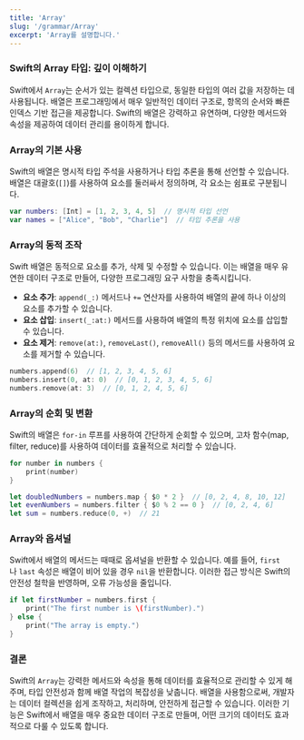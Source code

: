 ```yaml
---
title: 'Array'
slug: '/grammar/Array'
excerpt: 'Array를 설명합니다.'
---
```


### Swift의 Array 타입: 깊이 이해하기

Swift에서 `Array`는 순서가 있는 컬렉션 타입으로, 동일한 타입의 여러 값을 저장하는 데 사용됩니다. 배열은 프로그래밍에서 매우 일반적인 데이터 구조로, 항목의 순서와 빠른 인덱스 기반 접근을 제공합니다. Swift의 배열은 강력하고 유연하며, 다양한 메서드와 속성을 제공하여 데이터 관리를 용이하게 합니다.

### Array의 기본 사용

Swift의 배열은 명시적 타입 주석을 사용하거나 타입 추론을 통해 선언할 수 있습니다. 배열은 대괄호(`[]`)를 사용하여 요소를 둘러싸서 정의하며, 각 요소는 쉼표로 구분됩니다.

```swift
var numbers: [Int] = [1, 2, 3, 4, 5]  // 명시적 타입 선언
var names = ["Alice", "Bob", "Charlie"]  // 타입 추론을 사용
```

### Array의 동적 조작

Swift 배열은 동적으로 요소를 추가, 삭제 및 수정할 수 있습니다. 이는 배열을 매우 유연한 데이터 구조로 만들어, 다양한 프로그래밍 요구 사항을 충족시킵니다.

- **요소 추가**: `append(_:)` 메서드나 `+=` 연산자를 사용하여 배열의 끝에 하나 이상의 요소를 추가할 수 있습니다.
- **요소 삽입**: `insert(_:at:)` 메서드를 사용하여 배열의 특정 위치에 요소를 삽입할 수 있습니다.
- **요소 제거**: `remove(at:)`, `removeLast()`, `removeAll()` 등의 메서드를 사용하여 요소를 제거할 수 있습니다.

```swift
numbers.append(6)  // [1, 2, 3, 4, 5, 6]
numbers.insert(0, at: 0)  // [0, 1, 2, 3, 4, 5, 6]
numbers.remove(at: 3)  // [0, 1, 2, 4, 5, 6]
```

### Array의 순회 및 변환

Swift의 배열은 `for-in` 루프를 사용하여 간단하게 순회할 수 있으며, 고차 함수(map, filter, reduce)를 사용하여 데이터를 효율적으로 처리할 수 있습니다.

```swift
for number in numbers {
    print(number)
}

let doubledNumbers = numbers.map { $0 * 2 }  // [0, 2, 4, 8, 10, 12]
let evenNumbers = numbers.filter { $0 % 2 == 0 }  // [0, 2, 4, 6]
let sum = numbers.reduce(0, +)  // 21
```

### Array와 옵셔널

Swift에서 배열의 메서드는 때때로 옵셔널을 반환할 수 있습니다. 예를 들어, `first`나 `last` 속성은 배열이 비어 있을 경우 `nil`을 반환합니다. 이러한 접근 방식은 Swift의 안전성 철학을 반영하며, 오류 가능성을 줄입니다.

```swift
if let firstNumber = numbers.first {
    print("The first number is \(firstNumber).")
} else {
    print("The array is empty.")
}
```

### 결론

Swift의 `Array`는 강력한 메서드와 속성을 통해 데이터를 효율적으로 관리할 수 있게 해주며, 타입 안전성과 함께 배열 작업의 복잡성을 낮춥니다. 배열을 사용함으로써, 개발자는 데이터 컬렉션을 쉽게 조작하고, 처리하며, 안전하게 접근할 수 있습니다. 이러한 기능은 Swift에서 배열을 매우 중요한 데이터 구조로 만들며, 어떤 크기의 데이터도 효과적으로 다룰 수 있도록 합니다.
